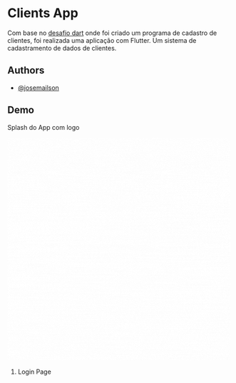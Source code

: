 
# Clients App

Com base no [desafio dart](https://github.com/josemailson/desafio-dart) onde foi criado um programa de cadastro de clientes, foi realizada uma aplicação com Flutter. Um sistema de cadastramento de dados de clientes.
## Authors

- [@josemailson](https://github.com/josemailson)


## Demo

Splash do App com logo

![img](https://github.com/josemailson/desafio-dart-com-flutter/blob/main/assets/gifs/Logotipo-Clients.gif?raw=true) 

1. Login Page
